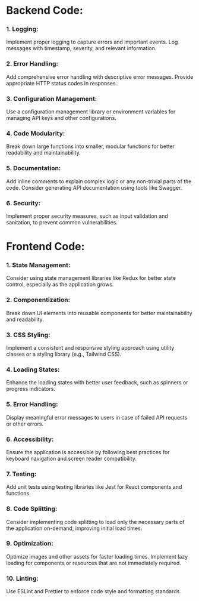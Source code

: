 # Backend Code:
### 1. Logging:

Implement proper logging to capture errors and important events.
Log messages with timestamp, severity, and relevant information. 
### 2. Error Handling:

Add comprehensive error handling with descriptive error messages.
Provide appropriate HTTP status codes in responses.
### 3. Configuration Management:

Use a configuration management library or environment variables for managing API keys and other configurations.
### 4. Code Modularity:

Break down large functions into smaller, modular functions for better readability and maintainability.
### 5. Documentation:

Add inline comments to explain complex logic or any non-trivial parts of the code.
Consider generating API documentation using tools like Swagger.
### 6. Security:

Implement proper security measures, such as input validation and sanitation, to prevent common vulnerabilities.


# Frontend Code:
### 1. State Management:

Consider using state management libraries like Redux for better state control, especially as the application grows.
### 2. Componentization:

Break down UI elements into reusable components for better maintainability and readability.
### 3. CSS Styling:

Implement a consistent and responsive styling approach using utility classes or a styling library (e.g., Tailwind CSS).
### 4. Loading States:

Enhance the loading states with better user feedback, such as spinners or progress indicators.
### 5. Error Handling:

Display meaningful error messages to users in case of failed API requests or other errors.
### 6. Accessibility:

Ensure the application is accessible by following best practices for keyboard navigation and screen reader compatibility.
### 7. Testing:

Add unit tests using testing libraries like Jest for React components and functions.
### 8. Code Splitting:

Consider implementing code splitting to load only the necessary parts of the application on-demand, improving initial load times.
### 9. Optimization:

Optimize images and other assets for faster loading times.
Implement lazy loading for components or resources that are not immediately required.
### 10. Linting:

Use ESLint and Prettier to enforce code style and formatting standards.

